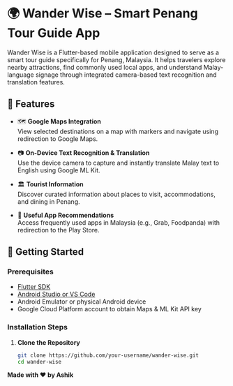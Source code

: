 # 🌍 Wander Wise – Smart Penang Tour Guide App

Wander Wise is a Flutter-based mobile application designed to serve as a smart tour guide specifically for Penang, Malaysia. It helps travelers explore nearby attractions, find commonly used local apps, and understand Malay-language signage through integrated camera-based text recognition and translation features.

## 📱 Features

- 🗺️ **Google Maps Integration**  
  View selected destinations on a map with markers and navigate using redirection to Google Maps.

- 📷 **On-Device Text Recognition & Translation**  
  Use the device camera to capture and instantly translate Malay text to English using Google ML Kit.

- 🏛️ **Tourist Information**  
  Discover curated information about places to visit, accommodations, and dining in Penang.

- 📲 **Useful App Recommendations**  
  Access frequently used apps in Malaysia (e.g., Grab, Foodpanda) with redirection to the Play Store.

## 🚀 Getting Started

### Prerequisites
- [Flutter SDK](https://flutter.dev/docs/get-started/install)
- [Android Studio or VS Code](https://flutter.dev/docs/development/tools/overview)
- Android Emulator or physical Android device
- Google Cloud Platform account to obtain Maps & ML Kit API key

### Installation Steps

1. **Clone the Repository**
   ```bash
   git clone https://github.com/your-username/wander-wise.git
   cd wander-wise

**Made with ❤️ by Ashik**
